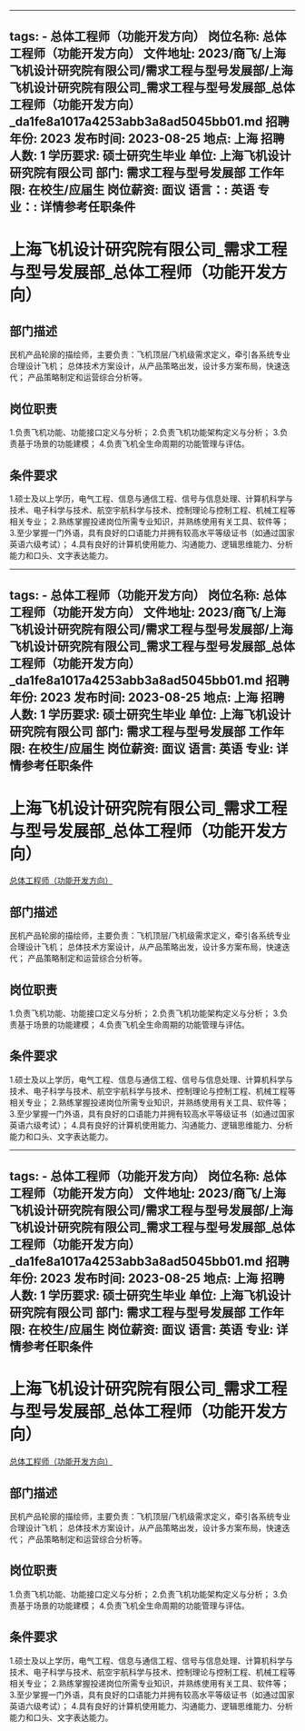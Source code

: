 
---
tags:
    - 总体工程师（功能开发方向）
岗位名称: 总体工程师（功能开发方向）
文件地址: 2023/商飞/上海飞机设计研究院有限公司/需求工程与型号发展部/上海飞机设计研究院有限公司_需求工程与型号发展部_总体工程师（功能开发方向）_da1fe8a1017a4253abb3a8ad5045bb01.md
招聘年份: 2023
发布时间: 2023-08-25
地点: 上海
招聘人数: 1
学历要求: 硕士研究生毕业
单位: 上海飞机设计研究院有限公司
部门: 需求工程与型号发展部
工作年限: 在校生/应届生
岗位薪资: 面议
语言：: 英语
专业：: 详情参考任职条件
---

# 上海飞机设计研究院有限公司_需求工程与型号发展部_总体工程师（功能开发方向）

## 部门描述

民机产品轮廓的描绘师，主要负责：飞机顶层/飞机级需求定义，牵引各系统专业合理设计飞机；
总体技术方案设计，从产品策略出发，设计多方案布局，快速迭代；
产品策略制定和运营综合分析等。

## 岗位职责

1.负责飞机功能、功能接口定义与分析；
 2.负责飞机功能架构定义与分析；
 3.负责基于场景的功能建模；
 4.负责飞机全生命周期的功能管理与评估。

 ## 条件要求

1.硕士及以上学历，电气工程、信息与通信工程、信号与信息处理、计算机科学与技术、电子科学与技术、航空宇航科学与技术、控制理论与控制工程、机械工程等相关专业；
 2.熟练掌握投递岗位所需专业知识，并熟练使用有关工具、软件等；
 3.至少掌握一门外语，具有良好的口语能力并拥有较高水平等级证书（如通过国家英语六级考试）；
 4.具有良好的计算机使用能力、沟通能力、逻辑思维能力、分析能力和口头、文字表达能力。

---
tags:
    - 总体工程师（功能开发方向）
岗位名称: 总体工程师（功能开发方向）
文件地址: 2023/商飞/上海飞机设计研究院有限公司/需求工程与型号发展部/上海飞机设计研究院有限公司_需求工程与型号发展部_总体工程师（功能开发方向）_da1fe8a1017a4253abb3a8ad5045bb01.md
招聘年份: 2023
发布时间: 2023-08-25
地点: 上海
招聘人数: 1
学历要求: 硕士研究生毕业
单位: 上海飞机设计研究院有限公司
部门: 需求工程与型号发展部
工作年限: 在校生/应届生
岗位薪资: 面议
语言: 英语
专业: 详情参考任职条件
---

# 上海飞机设计研究院有限公司_需求工程与型号发展部_总体工程师（功能开发方向）

[总体工程师（功能开发方向）](http://zhaopin.comac.cc/zp/ct/out/position/positionDetail?planid=da1fe8a1017a4253abb3a8ad5045bb01)

## 部门描述

民机产品轮廓的描绘师，主要负责：飞机顶层/飞机级需求定义，牵引各系统专业合理设计飞机；
总体技术方案设计，从产品策略出发，设计多方案布局，快速迭代；
产品策略制定和运营综合分析等。

## 岗位职责

1.负责飞机功能、功能接口定义与分析；
 2.负责飞机功能架构定义与分析；
 3.负责基于场景的功能建模；
 4.负责飞机全生命周期的功能管理与评估。

 ## 条件要求

1.硕士及以上学历，电气工程、信息与通信工程、信号与信息处理、计算机科学与技术、电子科学与技术、航空宇航科学与技术、控制理论与控制工程、机械工程等相关专业；
 2.熟练掌握投递岗位所需专业知识，并熟练使用有关工具、软件等；
 3.至少掌握一门外语，具有良好的口语能力并拥有较高水平等级证书（如通过国家英语六级考试）；
 4.具有良好的计算机使用能力、沟通能力、逻辑思维能力、分析能力和口头、文字表达能力。

---
tags:
    - 总体工程师（功能开发方向）
岗位名称: 总体工程师（功能开发方向）
文件地址: 2023/商飞/上海飞机设计研究院有限公司/需求工程与型号发展部/上海飞机设计研究院有限公司_需求工程与型号发展部_总体工程师（功能开发方向）_da1fe8a1017a4253abb3a8ad5045bb01.md
招聘年份: 2023
发布时间: 2023-08-25
地点: 上海
招聘人数: 1
学历要求: 硕士研究生毕业
单位: 上海飞机设计研究院有限公司
部门: 需求工程与型号发展部
工作年限: 在校生/应届生
岗位薪资: 面议
语言: 英语
专业: 详情参考任职条件
---

# 上海飞机设计研究院有限公司_需求工程与型号发展部_总体工程师（功能开发方向）

[总体工程师（功能开发方向）](http://zhaopin.comac.cc/zp/ct/out/position/positionDetail?planid=da1fe8a1017a4253abb3a8ad5045bb01)


## 部门描述

民机产品轮廓的描绘师，主要负责：飞机顶层/飞机级需求定义，牵引各系统专业合理设计飞机；
总体技术方案设计，从产品策略出发，设计多方案布局，快速迭代；
产品策略制定和运营综合分析等。

## 岗位职责

1.负责飞机功能、功能接口定义与分析；
 2.负责飞机功能架构定义与分析；
 3.负责基于场景的功能建模；
 4.负责飞机全生命周期的功能管理与评估。

 ## 条件要求

1.硕士及以上学历，电气工程、信息与通信工程、信号与信息处理、计算机科学与技术、电子科学与技术、航空宇航科学与技术、控制理论与控制工程、机械工程等相关专业；
 2.熟练掌握投递岗位所需专业知识，并熟练使用有关工具、软件等；
 3.至少掌握一门外语，具有良好的口语能力并拥有较高水平等级证书（如通过国家英语六级考试）；
 4.具有良好的计算机使用能力、沟通能力、逻辑思维能力、分析能力和口头、文字表达能力。
